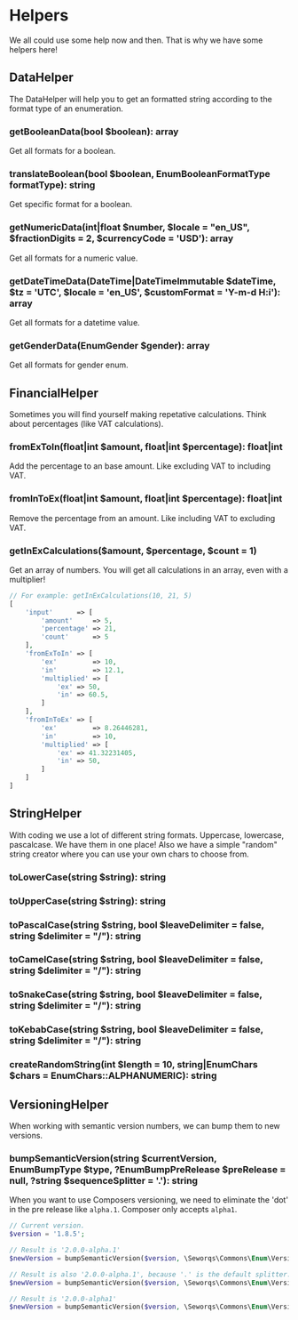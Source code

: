 # Helpers

We all could use some help now and then. That is why we have some helpers here!

## DataHelper

The DataHelper will help you to get an formatted string according to the format type of an enumeration.

### getBooleanData(bool \$boolean): array

Get all formats for a boolean.

### translateBoolean(bool \$boolean, EnumBooleanFormatType formatType): string

Get specific format for a boolean.

### getNumericData(int|float \$number, \$locale = "en_US", \$fractionDigits = 2, \$currencyCode = 'USD'): array

Get all formats for a numeric value.

### getDateTimeData(DateTime|DateTimeImmutable \$dateTime, \$tz = 'UTC', \$locale = 'en_US', \$customFormat = 'Y-m-d H:i'): array

Get all formats for a datetime value.

### getGenderData(EnumGender \$gender): array

Get all formats for gender enum.


## FinancialHelper

Sometimes you will find yourself making repetative calculations. Think about percentages (like VAT calculations).

### fromExToIn(float|int \$amount, float|int \$percentage): float|int

Add the percentage to an base amount. Like excluding VAT to including VAT.

### fromInToEx(float|int \$amount, float|int \$percentage): float|int

Remove the percentage from an amount. Like including VAT to excluding VAT.

### getInExCalculations(\$amount, \$percentage, \$count = 1)

Get an array of numbers. You will get all calculations in an array, even with a multiplier!

```php
// For example: getInExCalculations(10, 21, 5)
[
    'input'      => [
        'amount'     => 5,
        'percentage' => 21,
        'count'      => 5
    ],
    'fromExToIn' => [
        'ex'         => 10,
        'in'         => 12.1,
        'multiplied' => [
            'ex' => 50,
            'in' => 60.5,
        ]
    ],
    'fromInToEx' => [
        'ex'         => 8.26446281,
        'in'         => 10,
        'multiplied' => [
            'ex' => 41.32231405,
            'in' => 50,
        ]
    ]
]
```

## StringHelper

With coding we use a lot of different string formats. Uppercase, lowercase, pascalcase. We have them in one place!
Also we have a simple "random" string creator where you can use your own chars to choose from.

### toLowerCase(string \$string): string
### toUpperCase(string \$string): string
### toPascalCase(string \$string, bool \$leaveDelimiter = false, string \$delimiter = "/"): string
### toCamelCase(string \$string, bool \$leaveDelimiter = false, string \$delimiter = "/"): string
### toSnakeCase(string \$string, bool \$leaveDelimiter = false, string \$delimiter = "/"): string
### toKebabCase(string \$string, bool \$leaveDelimiter = false, string \$delimiter = "/"): string
### createRandomString(int \$length = 10, string|EnumChars \$chars = EnumChars::ALPHANUMERIC): string

## VersioningHelper

When working with semantic version numbers, we can bump them to new versions.

### bumpSemanticVersion(string \$currentVersion, EnumBumpType \$type, ?EnumBumpPreRelease \$preRelease = null, ?string \$sequenceSplitter = '.'): string

When you want to use Composers versioning, we need to eliminate the 'dot' in the pre release like ```alpha.1```. Composer only accepts ```alpha1```.

```php
// Current version.
$version = '1.8.5';

// Result is '2.0.0-alpha.1' 
$newVersion = bumpSemanticVersion($version, \Seworqs\Commons\Enum\Versioning\EnumBumpType::MAJOR, \Seworqs\Commons\Enum\Versioning\EnumBumpPreRelease::ALPHA, '.');

// Result is also '2.0.0-alpha.1', because '.' is the default splitter. 
$newVersion = bumpSemanticVersion($version, \Seworqs\Commons\Enum\Versioning\EnumBumpType::MAJOR, \Seworqs\Commons\Enum\Versioning\EnumBumpPreRelease::ALPHA);

// Result is '2.0.0-alpha1'
$newVersion = bumpSemanticVersion($version, \Seworqs\Commons\Enum\Versioning\EnumBumpType::MAJOR, \Seworqs\Commons\Enum\Versioning\EnumBumpPreRelease::ALPHA, '');

```